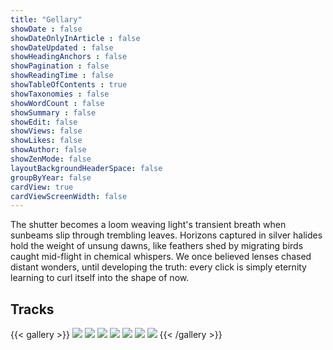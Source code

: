 ```yaml
---
title: "Gellary"
showDate : false
showDateOnlyInArticle : false
showDateUpdated : false
showHeadingAnchors : false
showPagination : false
showReadingTime : false
showTableOfContents : true
showTaxonomies : false 
showWordCount : false
showSummary : false
showEdit: false
showViews: false
showLikes: false
showAuthor: false
showZenMode: false
layoutBackgroundHeaderSpace: false
groupByYear: false
cardView: true
cardViewScreenWidth: false
---
```


The shutter becomes a loom weaving light's transient breath when sunbeams slip through trembling leaves. Horizons captured in silver halides hold the weight of unsung dawns, like feathers shed by migrating birds caught mid-flight in chemical whispers. We once believed lenses chased distant wonders, until developing the truth: every click is simply eternity learning to curl itself into the shape of now.

## Tracks

{{< gallery >}}
  <img src="gallery/01.jpg" class="grid-w33" />
  <img src="gallery/02.jpg" class="grid-w33" />
  <img src="gallery/03.jpg" class="grid-w33" />
  <img src="gallery/04.jpg" class="grid-w33" />
  <img src="gallery/05.jpg" class="grid-w33" />
  <img src="gallery/06.jpg" class="grid-w33" />
  <img src="gallery/07.jpg" class="grid-w33" />
{{< /gallery >}}